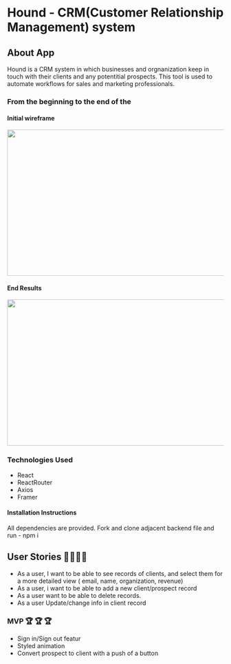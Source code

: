 # Hound - CRM(Customer Relationship Management) system

## About App
Hound is a CRM system in which businesses and orgnanization keep in touch with their clients and any potentitial prospects. This tool is used to automate workflows for sales and marketing professionals. 

### From the beginning to the end of the

#### Initial wireframe 
<p align='center'>
<img width='520px' height='340px' src='https://media.git.generalassemb.ly/user/34081/files/3265f180-95f5-11eb-82aa-3a2b6f7ee3df'>
</p>

#### End Results
<p align='center'>
<img width='520px' height='340px' src='https://media.git.generalassemb.ly/user/34081/files/cc2c9f00-95f3-11eb-81d5-236477a61399'>
</p>

### Technologies Used
- React
- ReactRouter 
- Axios 
- Framer 

#### Installation Instructions
All dependencies are provided. Fork and clone adjacent backend file and run - npm i 

## User Stories 👩‍💻👨‍💻
- As a user, I want to be able to see records of clients, and select them for a more detailed view ( email, name, organization, revenue)
- As a user, i want to be able to add a new client/prospect record
- As a user want to be able to delete records.
- As a user Update/change info in client record

### MVP 🏆 🏆 🏆
- Sign in/Sign out featur
- Styled animation
- Convert prospect to client with a push of a button 
